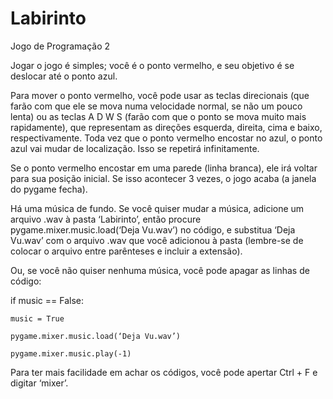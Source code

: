 # Labirinto
Jogo de Programação 2

Jogar o jogo é simples; você é o ponto vermelho, e seu objetivo é se deslocar até o ponto azul.

Para mover o ponto vermelho, você pode usar as teclas direcionais (que farão com que ele se mova numa velocidade normal, se não um pouco lenta) ou as teclas A D W S (farão com que o ponto se mova muito mais rapidamente), que representam as direções esquerda, direita, cima e baixo, respectivamente.
Toda vez que o ponto vermelho encostar no azul, o ponto azul vai mudar de localização. Isso se repetirá infinitamente.

Se o ponto vermelho encostar em uma parede (linha branca), ele irá voltar para sua posição inicial. Se isso acontecer 3 vezes, o jogo acaba (a janela do pygame fecha).

Há uma música de fundo. Se você quiser mudar a música, adicione um arquivo .wav à pasta ‘Labirinto’, então procure pygame.mixer.music.load(‘Deja Vu.wav’) no código, e substitua ‘Deja Vu.wav’ com o arquivo .wav que você adicionou à pasta (lembre-se de colocar o arquivo entre parênteses e incluir a extensão).

Ou, se você não quiser nenhuma música, você pode apagar as linhas de código:


if music == False:

    music = True
		
    pygame.mixer.music.load(‘Deja Vu.wav’)
		
    pygame.mixer.music.play(-1)
		

Para ter mais facilidade em achar os códigos, você pode apertar Ctrl + F e digitar ‘mixer’.
